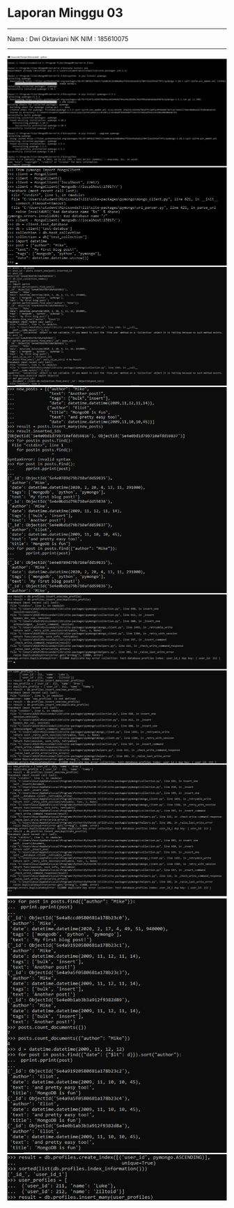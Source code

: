 # Laporan Minggu 03
----

Nama : Dwi Oktaviani NK
NIM : 185610075

----

![gambar1](gambar1.png)
![gambar2](gambar2.png)
![gambar3](gambar3.png)
![gambar4](gambar4.png)
![gambar5](gambar5.png)
![gambar6](gambar6.png)
![gambar7](gambar7.png)
![gambar8](gambar8.png)
![gambar9](gambar9.png)